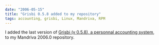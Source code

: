 ```yaml
---
date: "2006-05-15"
title: "Grisbi 0.5.8 added to my repository"
tags: accounting, grisbi, Linux, Mandriva, RPM
---
```


I added the last version of
[Grisbi (v 0.5.8), a personnal accounting system](https://www.grisbi.org), to my
Mandriva 2006.0 repository.
